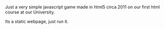 Just a very simple javascript game made in html5 circa 2011 on our first html course at our University.

Its a static webpage, just run it.
